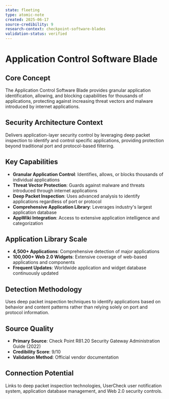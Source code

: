 ```yaml
---
state: fleeting
type: atomic-note
created: 2025-06-17
source-credibility: 9
research-context: checkpoint-software-blades
validation-status: verified
---
```


# Application Control Software Blade

## Core Concept
The Application Control Software Blade provides granular application identification, allowing, and blocking capabilities for thousands of applications, protecting against increasing threat vectors and malware introduced by internet applications.

## Security Architecture Context
Delivers application-layer security control by leveraging deep packet inspection to identify and control specific applications, providing protection beyond traditional port and protocol-based filtering.

## Key Capabilities
- **Granular Application Control**: Identifies, allows, or blocks thousands of individual applications
- **Threat Vector Protection**: Guards against malware and threats introduced through internet applications
- **Deep Packet Inspection**: Uses advanced analysis to identify applications regardless of port or protocol
- **Comprehensive Application Library**: Leverages industry's largest application database
- **AppWiki Integration**: Access to extensive application intelligence and categorization

## Application Library Scale
- **4,500+ Applications**: Comprehensive detection of major applications
- **100,000+ Web 2.0 Widgets**: Extensive coverage of web-based applications and components
- **Frequent Updates**: Worldwide application and widget database continuously updated

## Detection Methodology
Uses deep packet inspection techniques to identify applications based on behavior and content patterns rather than relying solely on port and protocol information.

## Source Quality
- **Primary Source**: Check Point R81.20 Security Gateway Administration Guide (2022)
- **Credibility Score**: 9/10
- **Validation Method**: Official vendor documentation

## Connection Potential
Links to deep packet inspection technologies, UserCheck user notification system, application database management, and Web 2.0 security controls.